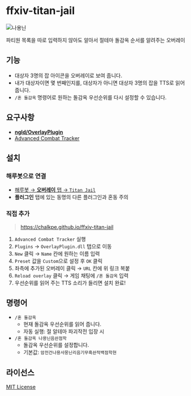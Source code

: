 # ffxiv-titan-jail

![나용닌](https://i.imgur.com/EX2IG4o.png)

파티원 목록을 따로 입력하지 않아도 알아서 절테마 돌감옥 순서를 알려주는 오버레이

## 기능

- 대상자 3명의 잡 아이콘을 오버레이로 보여 줍니다.
- 내가 대상자이면 몇 번째인지를, 대상자가 아니면 대상자 3명의 잡을 TTS로 읽어 줍니다.
- `/혼 돌감옥` 명령어로 원하는 돌감옥 우선순위를 다시 설정할 수 있습니다.

## 요구사항

- **[ngld/OverlayPlugin](https://github.com/ngld/OverlayPlugin)**
- [Advanced Combat Tracker](https://advancedcombattracker.com)

## 설치

### 해루봇으로 연결

- [해루봇 → **오버레이** 탭 → `Titan Jail`](https://blog.naver.com/ffxivhaeru/222182321501)
- **플러그인** 탭에 있는 동명의 다른 플러그인과 혼동 주의

### 직접 추가

> https://chalkpe.github.io/ffxiv-titan-jail

1. `Advanced Combat Tracker` 실행
1. `Plugins` → `OverlayPlugin.dll` 탭으로 이동
1. `New` 클릭 → `Name` 칸에 원하는 이름 입력
1. `Preset` 값을 `Custom`으로 설정 후 `OK` 클릭
1. 좌측에 추가된 오버레이 클릭 → `URL` 칸에 위 링크 복붙
1. `Reload overlay` 클릭 → 게임 채팅에 `/혼 돌감옥` 입력
1. 우선순위를 읽어 주는 TTS 소리가 들리면 설치 완료!

## 명령어

- `/혼 돌감옥`
  - 현재 돌감옥 우선순위를 읽어 줍니다.
  - 자동 실행: 절 알테마 파괴작전 입장 시
- `/혼 돌감옥 나용닌음솬점학`
  - 돌감옥 우선순위를 설정합니다.
  - 기본값: `암전건나용사몽닌리음기무흑솬적백점학현`

## 라이선스

[MIT License](LICENSE)
